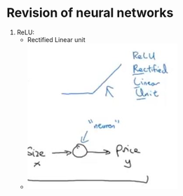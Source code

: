# Revision of neural networks

1. ReLU:
    - Rectified Linear unit
    - ![example of a relu shaped unit](./images/relu_example.JPG)
    